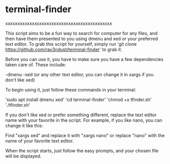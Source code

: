 # terminal-finder

xxxxxxxxxxxxxxxxxxxxxxxxxxxxxxxxxxxxxxxxxxxx

This script aims to be a fun way to search for computer for any files, and then have them presented to you using dmenu and xed or your preferred text editor. 
To grab this script for yourself, simply run 'git clone https://github.com/rav3ndust/terminal-finder' to grab it. 

Before you can use it, you have to make sure you have a few dependencies taken care of. These include: 

-dmenu
-xed (or any other text editor, you can change it in xargs if you don't like xed)

To begin using it, just follow these commands in your terminal: 

'sudo apt install dmenu xed'
'cd terminal-finder'
'chmod +x tfinder.sh'
'./tfinder.sh'

If you don't like xed or prefer something different, replace the text editor name with your favorite in the script. 
For example, if you like nano, you can change it like this: 

Find "xargs xed" and replace it with "xargs nano" or replace "nano" with the name of your favorite text editor.


When the script starts, just follow the easy prompts, and your chosen file will be displayed.
